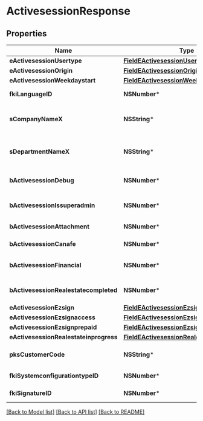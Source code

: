 # ActivesessionResponse

## Properties
Name | Type | Description | Notes
------------ | ------------- | ------------- | -------------
**eActivesessionUsertype** | [**FieldEActivesessionUsertype***](FieldEActivesessionUsertype.md) |  | 
**eActivesessionOrigin** | [**FieldEActivesessionOrigin***](FieldEActivesessionOrigin.md) |  | 
**eActivesessionWeekdaystart** | [**FieldEActivesessionWeekdaystart***](FieldEActivesessionWeekdaystart.md) |  | 
**fkiLanguageID** | **NSNumber*** | The unique ID of the Language.  Valid values:  |Value|Description| |-|-| |1|French| |2|English| | 
**sCompanyNameX** | **NSString*** | The Name of the Company in the language of the requester | 
**sDepartmentNameX** | **NSString*** | The Name of the Department in the language of the requester | 
**bActivesessionDebug** | **NSNumber*** | Whether the active session is in debug or not | 
**bActivesessionIssuperadmin** | **NSNumber*** | Whether the active session is superadmin or not | 
**bActivesessionAttachment** | **NSNumber*** | Can access attachment when we clone a user | [optional] 
**bActivesessionCanafe** | **NSNumber*** | Can access canafe when we clone a user | [optional] 
**bActivesessionFinancial** | **NSNumber*** | Can access financial element when we clone a user | [optional] 
**bActivesessionRealestatecompleted** | **NSNumber*** | Can access closed realestate folders when we clone a user | [optional] 
**eActivesessionEzsign** | [**FieldEActivesessionEzsign***](FieldEActivesessionEzsign.md) |  | [optional] 
**eActivesessionEzsignaccess** | [**FieldEActivesessionEzsignaccess***](FieldEActivesessionEzsignaccess.md) |  | 
**eActivesessionEzsignprepaid** | [**FieldEActivesessionEzsignprepaid***](FieldEActivesessionEzsignprepaid.md) |  | [optional] 
**eActivesessionRealestateinprogress** | [**FieldEActivesessionRealestateinprogress***](FieldEActivesessionRealestateinprogress.md) |  | [optional] 
**pksCustomerCode** | **NSString*** | The customer code assigned to your account | 
**fkiSystemconfigurationtypeID** | **NSNumber*** | The unique ID of the Systemconfigurationtype | 
**fkiSignatureID** | **NSNumber*** | The unique ID of the Signature | [optional] 

[[Back to Model list]](../README.md#documentation-for-models) [[Back to API list]](../README.md#documentation-for-api-endpoints) [[Back to README]](../README.md)


